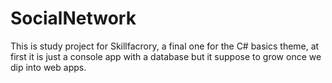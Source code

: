 # SocialNetwork
This is study project for Skillfacrory, a final one for the C# basics theme, at first it is just a console app with a database but it suppose to grow once we dip into web apps.
